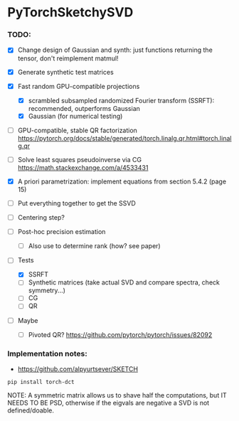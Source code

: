 # PyTorchSketchySVD


### TODO:

- [x] Change design of Gaussian and synth: just functions returning the tensor, don't reimplement matmul!
- [x] Generate synthetic test matrices


- [x] Fast random GPU-compatible projections
  - [x] scrambled subsampled randomized Fourier transform (SSRFT): recommended, outperforms Gaussian
  - [x] Gaussian (for numerical testing)
- [ ] GPU-compatible, stable QR factorization  https://pytorch.org/docs/stable/generated/torch.linalg.qr.html#torch.linalg.qr
- [ ] Solve least squares pseudoinverse via CG https://math.stackexchange.com/a/4533431
- [x] A priori parametrization: implement equations from section 5.4.2 (page 15)
- [ ] Put everything together to get the SSVD
- [ ] Centering step?
- [ ] Post-hoc precision estimation
  - [ ] Also use to determine rank (how? see paper)
- [ ] Tests
  - [x] SSRFT
  - [ ] Synthetic matrices (take actual SVD and compare spectra, check symmetry...)
  - [ ] CG
  - [ ] QR
- [ ] Maybe
  - [ ] Pivoted QR? https://github.com/pytorch/pytorch/issues/82092



### Implementation notes:


* https://github.com/alpyurtsever/SKETCH

```
pip install torch-dct
```

NOTE: A symmetric matrix allows us to shave half the computations, but IT NEEDS TO BE PSD, otherwise if the eigvals are negative a SVD is not defined/doable.
